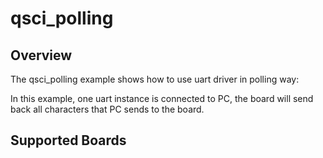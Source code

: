 # qsci_polling

## Overview
The qsci_polling example shows how to use uart driver in polling way:

In this example, one uart instance is connected to PC, the board will send back
all characters that PC sends to the board.

## Supported Boards
